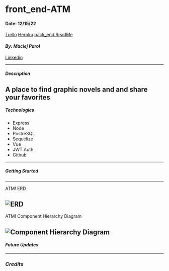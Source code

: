 # front_end-ATM

#### Date: 12/15/22

[Trello](https://trello.com/b/CTPSGjON/help)
[Heroku](https://help-front-end.herokuapp.com/)
[back_end ReadMe](https://github.com/Codetitude/back_end-ATM)

#### **_By: Maciej Parol_**

[Linkedin](https://www.linkedin.com/in/maciej-parol-/)

---

##### **_Description_**

## A place to find graphic novels and and share your favorites

##### **_Technologies_**

- Express
- Node
- PostreSQL
- Sequelize
- Vue
- JWT Auth
- Github

---

##### **_Getting Started_**

---

<figcaption>ATM! ERD</figcaption>

## ![ERD](<[Imgur](https://i.imgur.com/U1ZerJz.png)>)

<figcaption>ATM! Component Hierarchy Diagram</figcaption>

## ![Component Hierarchy Diagram](https://i.imgur.com/8Yd7Oeh.jpg)

#### **_Future Updates_**

---

### **_Credits_**
